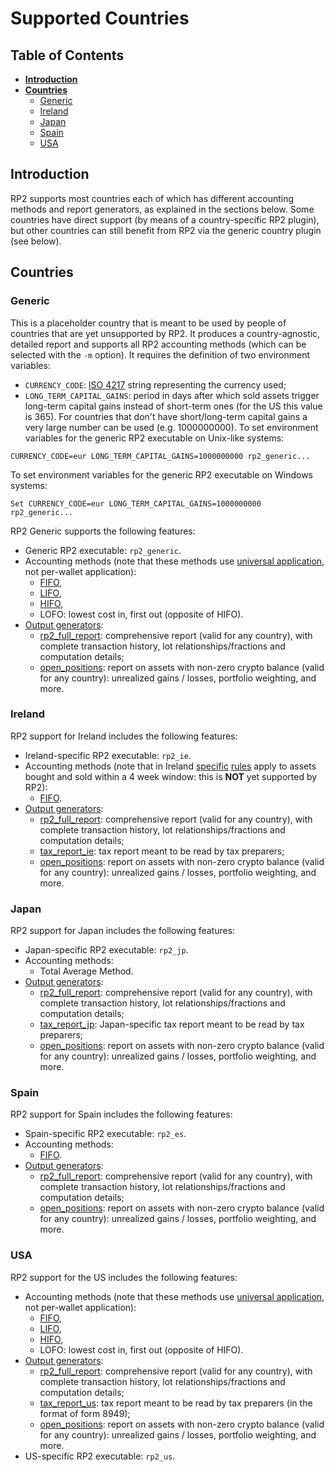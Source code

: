 <!--- Copyright 2021 eprbell --->

<!--- Licensed under the Apache License, Version 2.0 (the "License"); --->
<!--- you may not use this file except in compliance with the License. --->
<!--- You may obtain a copy of the License at --->

<!---     http://www.apache.org/licenses/LICENSE-2.0 --->

<!--- Unless required by applicable law or agreed to in writing, software --->
<!--- distributed under the License is distributed on an "AS IS" BASIS, --->
<!--- WITHOUT WARRANTIES OR CONDITIONS OF ANY KIND, either express or implied. --->
<!--- See the License for the specific language governing permissions and --->
<!--- limitations under the License. --->

# Supported Countries

## Table of Contents
* **[Introduction](#introduction)**
* **[Countries](#countries)**
  * [Generic](#generic)
  * [Ireland](#ireland)
  * [Japan](#japan)
  * [Spain](#Spain)
  * [USA](#usa)

## Introduction
RP2 supports most countries each of which has different accounting methods and report generators, as explained in the sections below. Some countries have direct support (by means of a country-specific RP2 plugin), but other countries can still benefit from RP2 via the generic country plugin (see below).

## Countries

### Generic
This is a placeholder country that is meant to be used by people of countries that are yet unsupported by RP2. It produces a country-agnostic, detailed report and supports all RP2 accounting methods (which can be selected with the `-m` option). It requires the definition of two environment variables:
* `CURRENCY_CODE`: [ISO 4217](https://en.wikipedia.org/wiki/ISO_4217) string representing the currency used;
* `LONG_TERM_CAPITAL_GAINS`: period in days after which sold assets trigger long-term capital gains instead of short-term ones (for the US this value is 365). For countries that don't have short/long-term capital gains a very large number can be used (e.g. 1000000000).
To set environment variables for the generic RP2 executable on Unix-like systems:
```
CURRENCY_CODE=eur LONG_TERM_CAPITAL_GAINS=1000000000 rp2_generic...
```
To set environment variables for the generic RP2 executable on Windows systems:
```
Set CURRENCY_CODE=eur LONG_TERM_CAPITAL_GAINS=1000000000 rp2_generic...
```
RP2 Generic supports the following features:
* Generic RP2 executable: `rp2_generic`.
* Accounting methods (note that these methods use [universal application](https://www.forbes.com/sites/shehanchandrasekera/2020/09/17/what-crypto-taxpayers-need-to-know-about-fifo-lifo-hifo-specific-id/), not per-wallet application):
  * [FIFO](https://www.investopedia.com/terms/f/fifo.asp),
  * [LIFO](https://www.investopedia.com/terms/l/lifo.asp),
  * [HIFO](https://www.investopedia.com/terms/h/hifo.asp),
  * LOFO: lowest cost in, first out (opposite of HIFO).
* [Output generators](https://github.com/eprbell/rp2/blob/main/docs/output_files.md):
  * [rp2_full_report](https://github.com/eprbell/rp2/blob/main/docs/output_files.md#rp2-full-report-transparent-computation): comprehensive report (valid for any country), with complete transaction history, lot relationships/fractions and computation details;
  * [open_positions](https://github.com/eprbell/rp2/blob/main/docs/output_files.md#open-positions-report-unrealized-gains): report on assets with non-zero crypto balance (valid for any country): unrealized gains / losses, portfolio weighting, and more.

### Ireland
RP2 support for Ireland includes the following features:
* Ireland-specific RP2 executable: `rp2_ie`.
* Accounting methods (note that in Ireland [specific](https://www.revenue.ie/en/tax-professionals/tdm/income-tax-capital-gains-tax-corporation-tax/part-19/19-04-03.pdf) [rules](https://www.revenue.ie/en/gains-gifts-and-inheritance/transfering-an-asset/selling-or-disposing-of-shares.aspx) apply to assets bought and sold within a 4 week window: this is **NOT** yet supported by RP2):
  * [FIFO](https://www.investopedia.com/terms/f/fifo.asp).
* [Output generators](https://github.com/eprbell/rp2/blob/main/docs/output_files.md):
  * [rp2_full_report](https://github.com/eprbell/rp2/blob/main/docs/output_files.md#rp2-full-report-transparent-computation): comprehensive report (valid for any country), with complete transaction history, lot relationships/fractions and computation details;
  * [tax_report_ie](https://github.com/eprbell/rp2/blob/main/docs/output_files.md#tax-report-ie-advisor-friendly-report): tax report meant to be read by tax preparers;
  * [open_positions](https://github.com/eprbell/rp2/blob/main/docs/output_files.md#open-positions-report-unrealized-gains): report on assets with non-zero crypto balance (valid for any country): unrealized gains / losses, portfolio weighting, and more.

### Japan
RP2 support for Japan includes the following features:
* Japan-specific RP2 executable: `rp2_jp`.
* Accounting methods:
  * Total Average Method.
* [Output generators](https://github.com/eprbell/rp2/blob/main/docs/output_files.md):
  * [rp2_full_report](https://github.com/eprbell/rp2/blob/main/docs/output_files.md#rp2-full-report-transparent-computation): comprehensive report (valid for any country), with complete transaction history, lot relationships/fractions and computation details;
  * [tax_report_jp](https://github.com/eprbell/rp2/blob/main/docs/output_files.md#tax-report-jp-advisor-friendly-report): Japan-specific tax report meant to be read by tax preparers;
  * [open_positions](https://github.com/eprbell/rp2/blob/main/docs/output_files.md#open-positions-report-unrealized-gains): report on assets with non-zero crypto balance (valid for any country): unrealized gains / losses, portfolio weighting, and more.

### Spain
RP2 support for Spain includes the following features:
* Spain-specific RP2 executable: `rp2_es`.
* Accounting methods:
  * [FIFO](https://www.investopedia.com/terms/f/fifo.asp).
* [Output generators](https://github.com/eprbell/rp2/blob/main/docs/output_files.md):
  * [rp2_full_report](https://github.com/eprbell/rp2/blob/main/docs/output_files.md#rp2-full-report-transparent-computation): comprehensive report (valid for any country), with complete transaction history, lot relationships/fractions and computation details;
  * [open_positions](https://github.com/eprbell/rp2/blob/main/docs/output_files.md#open-positions-report-unrealized-gains): report on assets with non-zero crypto balance (valid for any country): unrealized gains / losses, portfolio weighting, and more.

### USA
RP2 support for the US includes the following features:
* Accounting methods (note that these methods use [universal application](https://www.forbes.com/sites/shehanchandrasekera/2020/09/17/what-crypto-taxpayers-need-to-know-about-fifo-lifo-hifo-specific-id/), not per-wallet application):
  * [FIFO](https://www.investopedia.com/terms/f/fifo.asp),
  * [LIFO](https://www.investopedia.com/terms/l/lifo.asp),
  * [HIFO](https://www.investopedia.com/terms/h/hifo.asp),
  * LOFO: lowest cost in, first out (opposite of HIFO).
* [Output generators](https://github.com/eprbell/rp2/blob/main/docs/output_files.md):
  * [rp2_full_report](https://github.com/eprbell/rp2/blob/main/docs/output_files.md#rp2-full-report-transparent-computation): comprehensive report (valid for any country), with complete transaction history, lot relationships/fractions and computation details;
  * [tax_report_us](https://github.com/eprbell/rp2/blob/main/docs/output_files.md#tax-report-us-advisor-friendly-report): tax report meant to be read by tax preparers (in the format of form 8949);
  * [open_positions](https://github.com/eprbell/rp2/blob/main/docs/output_files.md#open-positions-report-unrealized-gains): report on assets with non-zero crypto balance (valid for any country): unrealized gains / losses, portfolio weighting, and more.
* US-specific RP2 executable: `rp2_us`.
